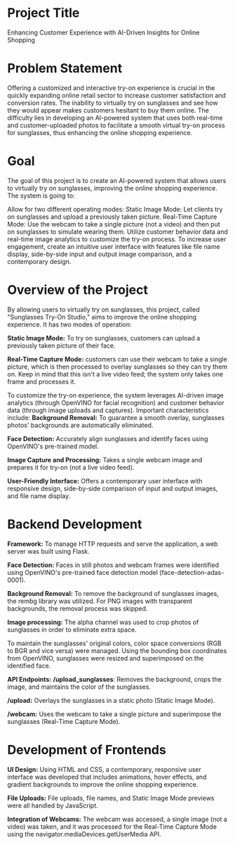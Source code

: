 # Project Title
Enhancing Customer Experience with AI-Driven Insights for Online Shopping
# Problem Statement
Offering a customized and interactive try-on experience is crucial in the quickly expanding online retail sector to increase customer satisfaction and conversion rates. The inability to virtually try on sunglasses and see how they would appear makes customers hesitant to buy them online. The difficulty lies in developing an AI-powered system that uses both real-time and customer-uploaded photos to facilitate a smooth virtual try-on process for sunglasses, thus enhancing the online shopping experience.
# Goal
The goal of this project is to create an AI-powered system that allows users to virtually try on sunglasses, improving the online shopping experience. The system is going to:

Allow for two different operating modes:
Static Image Mode: Let clients try on sunglasses and upload a previously taken picture.
Real-Time Capture Mode: Use the webcam to take a single picture (not a video) and then put on sunglasses to simulate wearing them.
Utilize customer behavior data and real-time image analytics to customize the try-on process.
To increase user engagement, create an intuitive user interface with features like file name display, side-by-side input and output image comparison, and a contemporary design.
# Overview of the Project
By allowing users to virtually try on sunglasses, this project, called "Sunglasses Try-On Studio," aims to improve the online shopping experience. It has two modes of operation:

**Static Image Mode:** To try on sunglasses, customers can upload a previously taken picture of their face.

**Real-Time Capture Mode:** customers can use their webcam to take a single picture, which is then processed to overlay sunglasses so they can try them on. Keep in mind that this isn't a live video feed; the system only takes one frame and processes it.

To customize the try-on experience, the system leverages AI-driven image analytics (through OpenVINO for facial recognition) and customer behavior data (through image uploads and captures). Important characteristics include:
**Background Removal:** To guarantee a smooth overlay, sunglasses photos' backgrounds are automatically eliminated.

**Face Detection:** Accurately align sunglasses and identify faces using OpenVINO's pre-trained model.

**Image Capture and Processing:** Takes a single webcam image and prepares it for try-on (not a live video feed).

**User-Friendly Interface:** Offers a contemporary user interface with responsive design, side-by-side comparison of input and output images, and file name display.

# Backend Development 
**Framework:** To manage HTTP requests and serve the application, a web server was built using Flask.

**Face Detection:** Faces in still photos and webcam frames were identified using OpenVINO's pre-trained face detection model (face-detection-adas-0001).

**Background Removal:** To remove the background of sunglasses images, the rembg library was utilized. For PNG images with transparent backgrounds, the removal process was skipped.

**Image processing:** The alpha channel was used to crop photos of sunglasses in order to eliminate extra space.

To maintain the sunglasses' original colors, color space conversions (RGB to BGR and vice versa) were managed.
Using the bounding box coordinates from OpenVINO, sunglasses were resized and superimposed on the identified face.

**API Endpoints:**
**/upload_sunglasses**: Removes the background, crops the image, and maintains the color of the sunglasses.

**/upload:** Overlays the sunglasses in a static photo (Static Image Mode).

**/webcam:** Uses the webcam to take a single picture and superimpose the sunglasses (Real-Time Capture Mode).

# Development of Frontends
**UI Design:** Using HTML and CSS, a contemporary, responsive user interface was developed that includes animations, hover effects, and gradient backgrounds to improve the online shopping experience.

**File Uploads:** File uploads, file names, and Static Image Mode previews were all handled by JavaScript.

**Integration of Webcams:** The webcam was accessed, a single image (not a video) was taken, and it was processed for the Real-Time Capture Mode using the navigator.mediaDevices.getUserMedia API.


